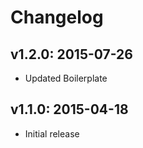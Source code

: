 # Changelog

## v1.2.0: 2015-07-26

- Updated Boilerplate

## v1.1.0: 2015-04-18

- Initial release
